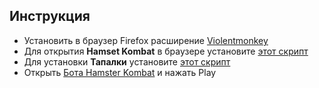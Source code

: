 ## Инструкция
- Установить в браузер Firefox расширение [Violentmonkey](https://addons.mozilla.org/ru/firefox/addon/violentmonkey/)
- Для открытия **Hamset Kombat** в браузере установите [этот скрипт](https://github.com/kibran4444/HamsterBot/raw/main/hamsterWeb.user.js)
- Для установки **Тапалки** установите [этот скрипт](https://github.com/kibran4444/HamsterBot/raw/main/HamsterBot.user.js)
- Открыть [Бота Hamster Kombat](https://web.telegram.org/k/#@hamster_kombat_bot) и нажать Play




